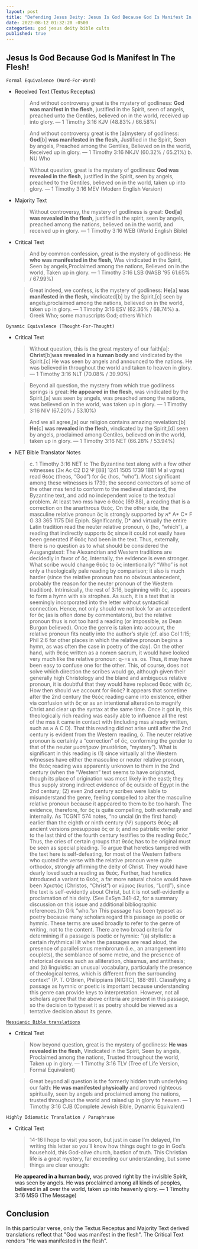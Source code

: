 ```yaml
---
layout: post
title: "Defending Jesus Deity: Jesus Is God Because God Is Manifest In The Flesh! ✝️"
date: 2022-08-12 01:32:20 -0500
categories: god jesus deity bible cults
published: true
---
```


## Jesus Is God Because God Is Manifest In The Flesh!

`Formal Equivalence (Word-For-Word)`
- Received Text (Textus Receptus)

    > And without controversy great is the mystery of godliness: **God was manifest in the flesh,** justified in the Spirit, seen of angels, preached unto the Gentiles, believed on in the world, received up into glory. &mdash; 1 Timothy 3:16 KJV (48.83% / 66.58%)

    > And without controversy great is the [a]mystery of godliness: **God**[b] **was manifested in the flesh,** Justified in the Spirit, Seen by angels, Preached among the Gentiles, Believed on in the world, Received up in glory. &mdash; 1 Timothy 3:16 NKJV (60.32% / 65.21%) b. NU Who

    > Without question, great is the mystery of godliness: **God was revealed in the flesh,** justified in the Spirit, seen by angels, preached to the Gentiles, believed on in the world, taken up into glory. &mdash; 1 Timothy 3:16 MEV (Modern English Version)

- Majority Text

    > Without controversy, the mystery of godliness is great: **God[a] was revealed in the flesh,** justified in the spirit, seen by angels, preached among the nations, believed on in the world, and received up in glory. &mdash; 1 Timothy 3:16 WEB (World English Bible)

- Critical Text

    > And by common confession, great is the mystery of godliness: **He who was manifested in the flesh,** Was vindicated in the Spirit, Seen by angels,Proclaimed among the nations, Believed on in the world, Taken up in glory. &mdash; 1 Timothy 3:16 LSB (NASB '95 61.65% / 67.99%)

    > Great indeed, we confess, is the mystery of godliness: **He**[a] **was manifested in the flesh,** vindicated[b] by the Spirit,[c] seen by angels,proclaimed among the nations, believed on in the world, taken up in glory. &mdash; 1 Timothy 3:16 ESV (62.36% / 68.74%) a. Greek Who; some manuscripts God; others Which

`Dynamic Equivalence (Thought-For-Thought)`
- Critical Text

    > Without question, this is the great mystery of our faith[a]: **Christ**[b]**was revealed in a human body** and vindicated by the Spirit.[c] He was seen by angels and announced to the nations. He was believed in throughout the world and taken to heaven in glory. &mdash; 1 Timothy 3:16 NLT (70.08% / 39.90%)

    > Beyond all question, the mystery from which true godliness springs is great: **He appeared in the flesh,** was vindicated by the Spirit,[a] was seen by angels, was preached among the nations, was believed on in the world, was taken up in glory. &mdash; 1 Timothy 3:16 NIV (67.20% / 53.10%)

    > And we all agree,[a] our religion contains amazing revelation:[b] **He**[c] **was revealed in the flesh,** vindicated by the Spirit,[d] seen by angels, proclaimed among Gentiles, believed on in the world, taken up in glory. &mdash; 1 Timothy 3:16 NET (66.28% / 53.94%)

- NET Bible Translator Notes
    
    > c. 1 Timothy 3:16 NET tc The Byzantine text along with a few other witnesses (א3 Ac C2 D2 Ψ [88] 1241 1505 1739 1881 M al vgms) read θεός (theos, “God”) for ὅς (hos, “who”). Most significant among these witnesses is 1739; the second correctors of some of the other mss tend to conform to the medieval standard, the Byzantine text, and add no independent voice to the textual problem. At least two mss have ὁ θεός (69 88), a reading that is a correction on the anarthrous θεός. On the other side, the masculine relative pronoun ὅς is strongly supported by א* A* C* F G 33 365 1175 Did Epiph. Significantly, D* and virtually the entire Latin tradition read the neuter relative pronoun, ὅ (ho, “which”), a reading that indirectly supports ὅς since it could not easily have been generated if θεός had been in the text. Thus, externally, there is no question as to what should be considered the Ausgangstext: The Alexandrian and Western traditions are decidedly in favor of ὅς. Internally, the evidence is even stronger. What scribe would change θεός to ὅς intentionally? “Who” is not only a theologically pale reading by comparison; it also is much harder (since the relative pronoun has no obvious antecedent, probably the reason for the neuter pronoun of the Western tradition). Intrinsically, the rest of 3:16, beginning with ὅς, appears to form a hymn with six strophes. As such, it is a text that is seemingly incorporated into the letter without syntactical connection. Hence, not only should we not look for an antecedent for ὅς (as is often done by commentators), but the relative pronoun thus is not too hard a reading (or impossible, as Dean Burgon believed). Once the genre is taken into account, the relative pronoun fits neatly into the author’s style (cf. also Col 1:15; Phil 2:6 for other places in which the relative pronoun begins a hymn, as was often the case in poetry of the day). On the other hand, with θεός written as a nomen sacrum, it would have looked very much like the relative pronoun: q-=s vs. os. Thus, it may have been easy to confuse one for the other. This, of course, does not solve which direction the scribes would go, although given their generally high Christology and the bland and ambiguous relative pronoun, it is doubtful that they would have replaced θεός with ὅς. How then should we account for θεός? It appears that sometime after the 2nd century the θεός reading came into existence, either via confusion with ὅς or as an intentional alteration to magnify Christ and clear up the syntax at the same time. Once it got in, this theologically rich reading was easily able to influence all the rest of the mss it came in contact with (including mss already written, such as א A C D). That this reading did not arise until after the 2nd century is evident from the Western reading, ὅ. The neuter relative pronoun is certainly a “correction” of ὅς, conforming the gender to that of the neuter μυστήριον (mustērion, “mystery”). What is significant in this reading is (1) since virtually all the Western witnesses have either the masculine or neuter relative pronoun, the θεός reading was apparently unknown to them in the 2nd century (when the “Western” text seems to have originated, though its place of origination was most likely in the east); they thus supply strong indirect evidence of ὅς outside of Egypt in the 2nd century; (2) even 2nd century scribes were liable to misunderstand the genre, feeling compelled to alter the masculine relative pronoun because it appeared to them to be too harsh. The evidence, therefore, for ὅς is quite compelling, both externally and internally. As TCGNT 574 notes, “no uncial (in the first hand) earlier than the eighth or ninth century (Ψ) supports θεός; all ancient versions presuppose ὅς or ὅ; and no patristic writer prior to the last third of the fourth century testifies to the reading θεός.” Thus, the cries of certain groups that θεός has to be original must be seen as special pleading. To argue that heretics tampered with the text here is self-defeating, for most of the Western fathers who quoted the verse with the relative pronoun were quite orthodox, strongly affirming the deity of Christ. They would have dearly loved such a reading as θεός. Further, had heretics introduced a variant to θεός, a far more natural choice would have been Χριστός (Christos, “Christ”) or κύριος (kurios, “Lord”), since the text is self-evidently about Christ, but it is not self-evidently a proclamation of his deity. (See ExSyn 341-42, for a summary discussion on this issue and additional bibliographic references.)tn Grk “who.”sn This passage has been typeset as poetry because many scholars regard this passage as poetic or hymnic. These terms are used broadly to refer to the genre of writing, not to the content. There are two broad criteria for determining if a passage is poetic or hymnic: “(a) stylistic: a certain rhythmical lilt when the passages are read aloud, the presence of parallelismus membrorum (i.e., an arrangement into couplets), the semblance of some metre, and the presence of rhetorical devices such as alliteration, chiasmus, and antithesis; and (b) linguistic: an unusual vocabulary, particularly the presence of theological terms, which is different from the surrounding context” (P. T. O’Brien, Philippians [NIGTC], 188-89). Classifying a passage as hymnic or poetic is important because understanding this genre can provide keys to interpretation. However, not all scholars agree that the above criteria are present in this passage, so the decision to typeset it as poetry should be viewed as a tentative decision about its genre.

[`Messianic Bible translations`](https://en.wikipedia.org/wiki/Messianic_Bible_translations)
- Critical Text
    > Now beyond question, great is the mystery of godliness: **He was revealed in the flesh,** Vindicated in the Spirit, Seen by angels, Proclaimed among the nations, Trusted throughout the world, Taken up in glory. &mdash; 1 Timothy 3:16 TLV (Tree of Life Version, Formal Equivalent)

    > Great beyond all question is the formerly hidden truth underlying our faith: **He was manifested physically** and proved righteous spiritually, seen by angels and proclaimed among the nations, trusted throughout the world and raised up in glory to heaven. &mdash; 1 Timothy 3:16 CJB (Complete Jewish Bible, Dynamic Equivalent)

`Highly Idiomatic Translation / Paraphrase`
- Critical Text
    > 14-16 I hope to visit you soon, but just in case I’m delayed, I’m writing this letter so you’ll know how things ought to go in God’s household, this God-alive church, bastion of truth. This Christian life is a great mystery, far exceeding our understanding, but some things are clear enough:
	>
	**He appeared in a human body,** was proved right by the invisible Spirit, was seen by angels. He was proclaimed among all kinds of peoples, believed in all over the world, taken up into heavenly glory. &mdash; 1 Timothy 3:16 MSG (The Message)

## Conclusion

In this particular verse, only the Textus Receptus and Majority Text derived translations reflect that "God was manifest in the flesh". The Critical Text renders "He was manifested in the flesh".

<script>
	var refTagger = {
		settings: {
			bibleVersion: 'ESV'
		}
	}; 

	(function(d, t) {
		var n=d.querySelector('[nonce]');
		refTagger.settings.nonce = n && (n.nonce||n.getAttribute('nonce'));
		var g = d.createElement(t), s = d.getElementsByTagName(t)[0];
		g.src = 'https://api.reftagger.com/v2/RefTagger.js';
		g.nonce = refTagger.settings.nonce;
		s.parentNode.insertBefore(g, s);
	}(document, 'script'));
</script>